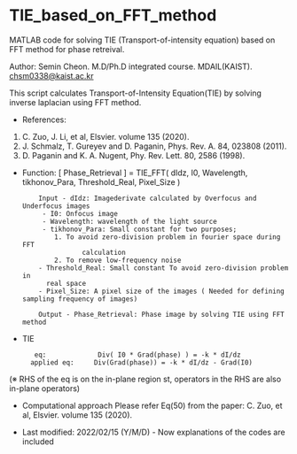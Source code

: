# TIE_based_on_FFT_method
MATLAB code for solving TIE (Transport-of-intensity equation) based on FFT method for phase retreival.

Author: Semin Cheon. M.D/Ph.D integrated course. MDAIL(KAIST).
          chsm0338@kaist.ac.kr

This script calculates Transport-of-Intensity Equation(TIE) by solving
inverse laplacian using FFT method.

- References:
1. C. Zuo, J. Li, et al, Elsvier. volume 135 (2020).
2. J. Schmalz, T. Gureyev and D. Paganin, Phys. Rev. A. 84, 023808
(2011).
3. D. Paganin and K. A. Nugent, Phy. Rev. Lett. 80, 2586 (1998).

- Function:
 [ Phase_Retrieval ] = TIE_FFT( dIdz, I0, Wavelength, tikhonov_Para, Threshold_Real, Pixel_Size )

          Input - dIdz: Imagederivate calculated by Overfocus and Underfocus images
           - I0: Onfocus image
           - Wavelength: wavelength of the light source
           - tikhonov_Para: Small constant for two purposes;
              1. To avoid zero-division problem in fourier space during FFT
                     calculation
              2. To remove low-frequency noise
          - Threshold_Real: Small constant To avoid zero-division problem in
            real space
          - Pixel_Size: A pixel size of the images ( Needed for defining sampling frequency of images)

          Output - Phase_Retrieval: Phase image by solving TIE using FFT method

-   TIE  

           eq:             Div( I0 * Grad(phase) ) = -k * dI/dz
          applied eq:     Div(Grad(phase)) = -k * dI/dz - Grad(I0)

(※ RHS of the eq is on the in-plane region st, operators in the RHS are also in-plane operators)
 
- Computational approach
Please refer Eq(50) from the paper: C. Zuo, et al, Elsvier. volume 135 (2020).

- Last modified: 2022/02/15 (Y/M/D) - Now explanations of the codes are included 
